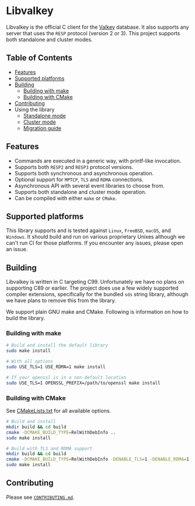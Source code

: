 # Libvalkey

Libvalkey is the official C client for the [Valkey](https://valkey.io) database. It also supports any server that uses the `RESP` protocol (version 2 or 3). This project supports both standalone and cluster modes.

## Table of Contents

- [Features](#features)
- [Supported platforms](#supported-platforms)
- [Building](#building)
  - [Building with make](#building-with-make)
  - [Building with CMake](#building-with-cmake)
- [Contributing](#contributing)
- Using the library
  - [Standalone mode](docs/standalone.md)
  - [Cluster mode](docs/cluster.md)
  - [Migration guide](docs/migration-guide.md)

## Features

- Commands are executed in a generic way, with printf-like invocation.
- Supports both `RESP2` and `RESP3` protocol versions.
- Supports both synchronous and asynchronous operation.
- Optional support for `MPTCP`, `TLS` and `RDMA` connections.
- Asynchronous API with several event libraries to choose from.
- Supports both standalone and cluster mode operation.
- Can be compiled with either `make` or `CMake`.

## Supported platforms

This library supports and is tested against `Linux`, `FreeBSD`, `macOS`, and `Windows`. It should build and run on various proprietary Unixes although we can't run CI for those platforms. If you encounter any issues, please open an issue.

## Building

Libvalkey is written in C targeting C99. Unfortunately we have no plans on supporting C89 or earlier. The project does use a few widely supported compiler extensions, specifically for the bundled `sds` string library, although we have plans to remove this from the library.

We support plain GNU make and CMake. Following is information on how to build the library.

### Building with make

```bash
# Build and install the default library
sudo make install

# With all options
sudo USE_TLS=1 USE_RDMA=1 make install

# If your openssl is in a non-default location
sudo USE_TLS=1 OPENSSL_PREFIX=/path/to/openssl make install
```

### Building with CMake

See [CMakeLists.txt](CMakeLists.txt) for all available options.

```bash
# Build and install
mkdir build && cd build
cmake -DCMAKE_BUILD_TYPE=RelWithDebInfo ..
sudo make install

# Build with TLS and RDMA support
mkdir build && cd build
cmake -DCMAKE_BUILD_TYPE=RelWithDebInfo -DENABLE_TLS=1 -DENABLE_RDMA=1 ..
sudo make install
```

## Contributing

Please see [`CONTRIBUTING.md`](https://github.com/valkey-io/libvalkey/blob/main/CONTRIBUTING.md).
